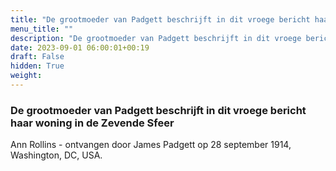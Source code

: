 ```yaml
---
title: "De grootmoeder van Padgett beschrijft in dit vroege bericht haar woning in de Zevende Sfeer"
menu_title: ""
description: "De grootmoeder van Padgett beschrijft in dit vroege bericht haar woning in de Zevende Sfeer"
date: 2023-09-01 06:00:01+00:19
draft: False
hidden: True
weight:
---
```

### De grootmoeder van Padgett beschrijft in dit vroege bericht haar woning in de Zevende Sfeer

Ann Rollins - ontvangen door James Padgett op 28 september 1914, Washington, DC, USA.
